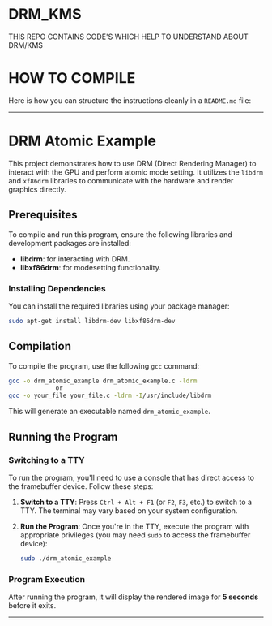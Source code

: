# DRM_KMS
THIS REPO CONTAINS CODE'S WHICH HELP TO UNDERSTAND ABOUT DRM/KMS

# HOW TO COMPILE
Here is how you can structure the instructions cleanly in a `README.md` file:

---

# DRM Atomic Example

This project demonstrates how to use DRM (Direct Rendering Manager) to interact with the GPU and perform atomic mode setting. It utilizes the `libdrm` and `xf86drm` libraries to communicate with the hardware and render graphics directly.

## Prerequisites

To compile and run this program, ensure the following libraries and development packages are installed:

- **libdrm**: for interacting with DRM.
- **libxf86drm**: for modesetting functionality.

### Installing Dependencies

You can install the required libraries using your package manager:

```bash
sudo apt-get install libdrm-dev libxf86drm-dev
```

## Compilation

To compile the program, use the following `gcc` command:

```bash
gcc -o drm_atomic_example drm_atomic_example.c -ldrm 
             or 
gcc -o your_file your_file.c -ldrm -I/usr/include/libdrm

```

This will generate an executable named `drm_atomic_example`.

## Running the Program

### Switching to a TTY

To run the program, you'll need to use a console that has direct access to the framebuffer device. Follow these steps:

1. **Switch to a TTY**:
   Press `Ctrl + Alt + F1` (or `F2`, `F3`, etc.) to switch to a TTY. The terminal may vary based on your system configuration.

2. **Run the Program**:
   Once you're in the TTY, execute the program with appropriate privileges (you may need `sudo` to access the framebuffer device):

   ```bash
   sudo ./drm_atomic_example
   ```

### Program Execution

After running the program, it will display the rendered image for **5 seconds** before it exits.

---

